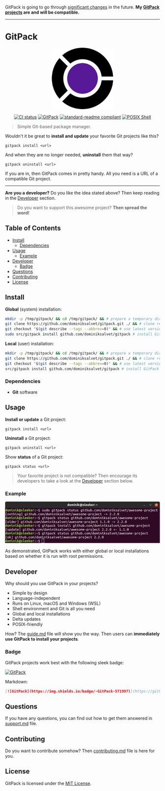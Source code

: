 GitPack is going to go through [significant changes](https://github.com/dominiksalvet/gitpack/projects/1) in the future. **My [GitPack projects](https://github.com/topics/gitpack) are and will be compatible.**

---

# GitPack

<p align="center">
    <img src="img/gitpack.png" alt="GitPack logo" height="200">
</p>

<p align="center">
    <a href="https://github.com/dominiksalvet/gitpack/actions">
        <img src="https://github.com/dominiksalvet/gitpack/workflows/CI/badge.svg" alt="CI status"></a>
    <a href="https://github.com/dominiksalvet/gitpack">
        <img src="https://img.shields.io/badge/-GitPack-571997" alt="GitPack"></a>
    <a href="https://github.com/RichardLitt/standard-readme">
        <img src="https://img.shields.io/badge/readme_style-standard-brightgreen" alt="standard-readme compliant"></a>
    <a href="https://pubs.opengroup.org/onlinepubs/9699919799/utilities/V3_chap02.html">
        <img src="https://img.shields.io/badge/POSIX-Shell-111111" alt="POSIX Shell"></a>
</p>

> Simple Git-based package manager.

Wouldn't it be great to **install and update** your favorite Git projects like this?

```
gitpack install <url>
```

And when they are no longer needed, **uninstall** them that way?

```
gitpack uninstall <url>
```

If you are in, then GitPack comes in pretty handy. All you need is a URL of a compatible Git project.

---

**Are you a developer?** Do you like the idea stated above? Then keep reading in the [Developer](#developer) section.

> Do you want to support this awesome project? **Then spread the word!**

## Table of Contents

* [Install](#install)
  * [Dependencies](#dependencies)
* [Usage](#usage)
  * [Example](#example)
* [Developer](#developer)
  * [Badge](#badge)
* [Questions](#questions)
* [Contributing](#contributing)
* [License](#license)

## Install

**Global** (system) installation:

```sh
mkdir -p /tmp/gitpack/ && cd /tmp/gitpack/ && # prepare a temporary directory
git clone https://github.com/dominiksalvet/gitpack.git ./ && # clone repository
git checkout "$(git describe --tags --abbrev=0)" && # use latest version
sudo src/gitpack install github.com/dominiksalvet/gitpack # install GitPack
```

**Local** (user) installation:

```sh
mkdir -p /tmp/gitpack/ && cd /tmp/gitpack/ && # prepare a temporary directory
git clone https://github.com/dominiksalvet/gitpack.git ./ && # clone repository
git checkout "$(git describe --tags --abbrev=0)" && # use latest version
src/gitpack install github.com/dominiksalvet/gitpack # install GitPack
```

### Dependencies

* **Git** software

## Usage

**Install or update** a Git project:

```
gitpack install <url>
```

**Uninstall** a Git project:

```
gitpack uninstall <url>
```

Show **status** of a Git project:

```
gitpack status <url>
```

> Your favorite project is not compatible? Then encourage its developers to take a look at the [Developer](#developer) section below.

### Example

<p align="center">
    <img src="img/example.png" alt="GitPack example">
</p>

As demonstrated, GitPack works with either global or local installations based on whether it is run with root permissions.

## Developer

Why should you use GitPack in your projects?

* Simple by design
* Language-independent
* Runs on Linux, macOS and Windows (WSL)
* Shell environment and Git is all you need
* Global and local installations
* Delta updates
* POSIX-friendly

How? The [guide.md](guide.md) file will show you the way. Then users can **immediately use GitPack to install your projects**.

### Badge

GitPack projects work best with the following sleek badge:

[![GitPack](https://img.shields.io/badge/-GitPack-571997)](https://github.com/dominiksalvet/gitpack)

Markdown:

```markdown
[![GitPack](https://img.shields.io/badge/-GitPack-571997)](https://github.com/dominiksalvet/gitpack)
```

## Questions

If you have any questions, you can find out how to get them answered in [support.md](support.md) file.

## Contributing

Do you want to contribute somehow? Then [contributing.md](contributing.md) file is here for you.

## License

GitPack is licensed under the [MIT License](license).
